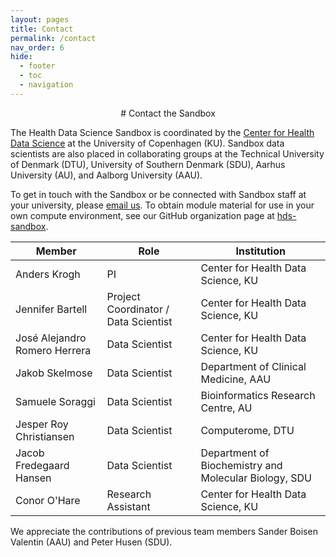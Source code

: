 ```yaml
---
layout: pages
title: Contact
permalink: /contact
nav_order: 6
hide:
  - footer
  - toc
  - navigation
---
```


<center>
# Contact the Sandbox
</center>

The Health Data Science Sandbox is coordinated by the [Center for Health Data Science](https://heads.ku.dk/)
at the University of Copenhagen (KU).  Sandbox data scientists are also placed in collaborating groups at
the Technical University of Denmark (DTU), University of Southern Denmark (SDU), Aarhus University (AU),
and Aalborg University (AAU).

To get in touch with the Sandbox or be connected with Sandbox staff at your university,
please [email us](mailto:nhds_sandbox@sund.ku.dk). To obtain module material for use in your
own compute environment, see our GitHub organization page
at [hds-sandbox](https://github.com/hds-sandbox/).

| Member                        | Role                                 | Institution                        |
|-------------------------------|--------------------------------------|------------------------------------|
| Anders Krogh                  | PI                                   | Center for Health Data Science, KU |
| Jennifer Bartell              | Project Coordinator / Data Scientist | Center for Health Data Science, KU |
| José Alejandro Romero Herrera | Data Scientist                       | Center for Health Data Science, KU |
| Jakob Skelmose                | Data Scientist                       | Department of Clinical Medicine, AAU                                |
| Samuele Soraggi               | Data Scientist                       | Bioinformatics Research Centre, AU                                 |
| Jesper Roy Christiansen        | Data Scientist                       | Computerome, DTU                    |
| Jacob Fredegaard Hansen       | Data Scientist                       | Department of Biochemistry and Molecular Biology, SDU                                |
| Conor O'Hare                  | Research Assistant                   | Center for Health Data Science, KU |


We appreciate the contributions of previous team members Sander Boisen Valentin (AAU) and Peter Husen (SDU).
